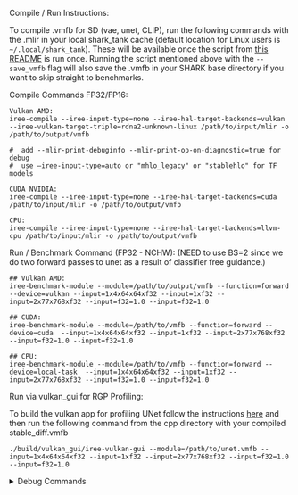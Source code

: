 Compile / Run Instructions:

To compile .vmfb for SD (vae, unet, CLIP), run the following commands with the .mlir in your local shark_tank cache (default location for Linux users is `~/.local/shark_tank`). These will be available once the script from [this README](https://github.com/nod-ai/SHARK/blob/main/shark/examples/shark_inference/stable_diffusion/README.md) is run once.
Running the script mentioned above with the `--save_vmfb` flag will also save the .vmfb in your SHARK base directory if you want to skip straight to benchmarks.

Compile Commands FP32/FP16: 

```shell
Vulkan AMD: 
iree-compile --iree-input-type=none --iree-hal-target-backends=vulkan --iree-vulkan-target-triple=rdna2-unknown-linux /path/to/input/mlir -o /path/to/output/vmfb

#  add --mlir-print-debuginfo --mlir-print-op-on-diagnostic=true for debug
#  use –iree-input-type=auto or "mhlo_legacy" or "stablehlo" for TF models

CUDA NVIDIA:
iree-compile --iree-input-type=none --iree-hal-target-backends=cuda /path/to/input/mlir -o /path/to/output/vmfb

CPU:
iree-compile --iree-input-type=none --iree-hal-target-backends=llvm-cpu /path/to/input/mlir -o /path/to/output/vmfb
```



Run / Benchmark Command (FP32 - NCHW):
(NEED to use BS=2 since we do two forward passes to unet as a result of classifier free guidance.)

```shell
## Vulkan AMD:
iree-benchmark-module --module=/path/to/output/vmfb --function=forward --device=vulkan --input=1x4x64x64xf32 --input=1xf32 --input=2x77x768xf32 --input=f32=1.0 --input=f32=1.0

## CUDA:
iree-benchmark-module --module=/path/to/vmfb --function=forward --device=cuda  --input=1x4x64x64xf32 --input=1xf32 --input=2x77x768xf32 --input=f32=1.0 --input=f32=1.0

## CPU:
iree-benchmark-module --module=/path/to/vmfb --function=forward --device=local-task  --input=1x4x64x64xf32 --input=1xf32 --input=2x77x768xf32 --input=f32=1.0 --input=f32=1.0

```

Run via vulkan_gui for RGP Profiling:

To build the vulkan app for profiling UNet follow the instructions [here](https://github.com/nod-ai/SHARK/tree/main/cpp) and then run the following command from the cpp directory with your compiled stable_diff.vmfb
```shell
./build/vulkan_gui/iree-vulkan-gui --module=/path/to/unet.vmfb --input=1x4x64x64xf32 --input=1xf32 --input=2x77x768xf32 --input=f32=1.0 --input=f32=1.0
```

</details>
  <details>
  <summary>Debug Commands</summary>

## Debug commands and other advanced usage follows.

```shell
python txt2img.py --precision="fp32"|"fp16" --device="cpu"|"cuda"|"vulkan" --import_mlir|--no-import_mlir --prompt "enter the text" 
```

## dump all dispatch .spv and isa using amdllpc

```shell
python txt2img.py --precision="fp16" --device="vulkan" --iree-vulkan-target-triple=rdna3-unknown-linux --no-load_vmfb --dispatch_benchmarks="all" --dispatch_benchmarks_dir="SD_dispatches" --dump_isa
```

## Compile and save the .vmfb (using vulkan fp16 as an example):

```shell
python txt2img.py --precision=fp16 --device=vulkan --steps=50 --save_vmfb
```

## Capture an RGP trace

```shell
python txt2img.py --precision=fp16 --device=vulkan --steps=50 --save_vmfb --enable_rgp
```

## Run the vae module with iree-benchmark-module (NCHW, fp16, vulkan, for example):

```shell
iree-benchmark-module --module=/path/to/output/vmfb --function=forward --device=vulkan --input=1x4x64x64xf16  
```

## Run the unet module with iree-benchmark-module (same config as above):
```shell
##if you want to use .npz inputs:
unzip ~/.local/shark_tank/<your unet>/inputs.npz
iree-benchmark-module --module=/path/to/output/vmfb --function=forward --input=@arr_0.npy --input=1xf16 --input=@arr_2.npy --input=@arr_3.npy --input=@arr_4.npy  
```

</details>
